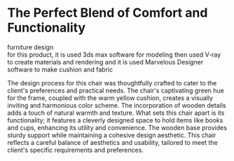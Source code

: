 # The Perfect Blend of Comfort and Functionality
furniture design  
for this product, it is used 3ds max software for modeling then used V-ray to create materials and rendering and it is used Marvelous Designer software to make cushion and fabric

The design process for this chair was thoughtfully crafted to cater to the client's preferences and practical needs. The chair's captivating green hue for the frame, coupled with the warm yellow cushion, creates a visually inviting and harmonious color scheme. The incorporation of wooden details adds a touch of natural warmth and texture. What sets this chair apart is its functionality; it features a cleverly designed space to hold items like books and cups, enhancing its utility and convenience. The wooden base provides sturdy support while maintaining a cohesive design aesthetic. This chair reflects a careful balance of aesthetics and usability, tailored to meet the client's specific requirements and preferences.
